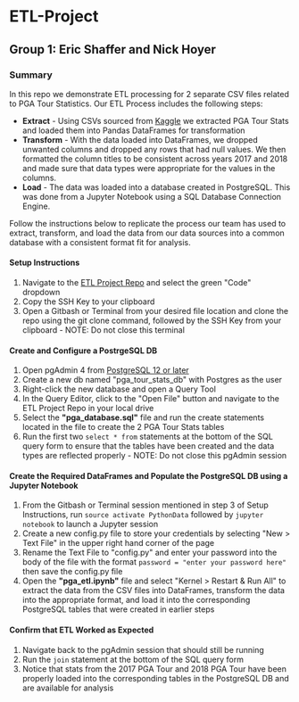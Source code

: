 # ETL-Project
## Group 1: Eric Shaffer and Nick Hoyer

### Summary
In this repo we demonstrate ETL processing for 2 separate CSV files related to PGA Tour Statistics. Our ETL Process includes the following steps:
* **Extract** - Using CSVs sourced from [Kaggle](https://www.kaggle.com/datasets) we extracted PGA Tour Stats and loaded them into Pandas DataFrames for transformation
* **Transform** - With the data loaded into DataFrames, we dropped unwanted columns and dropped any rows that had null values. We then formatted the column titles to be consistent across years 2017 and 2018 and made sure that data types were appropriate for the values in the columns.
* **Load** - The data was loaded into a database created in PostgreSQL. This was done from a Jupyter Notebook using a SQL Database Connection Engine. 

Follow the instructions below to replicate the process our team has used to extract, transform, and load the data from our data sources into a common database with a consistent format fit for analysis.

#### Setup Instructions
1. Navigate to the [ETL Project Repo](https://github.com/NHoyer95/ETL-Project) and select the green "Code" dropdown
2. Copy the SSH Key to your clipboard
3. Open a Gitbash or Terminal from your desired file location and clone the repo using the git clone command, followed by the SSH Key from your clipboard - NOTE: Do not close this terminal

#### Create and Configure a PostrgeSQL DB
1. Open pgAdmin 4 from [PostgreSQL 12 or later](https://www.postgresql.org/)
2. Create a new db named "pga_tour_stats_db" with Postgres as the user
3. Right-click the new database and open a Query Tool
4. In the Query Editor, click to the "Open File" button and navigate to the ETL Project Repo in your local drive
5. Select the **"pga_database.sql"** file and run the create statements located in the file to create the 2 PGA Tour Stats tables
6. Run the first two `select * from` statements at the bottom of the SQL query form to ensure that the tables have been created and the data types are reflected properly - NOTE: Do not close this pgAdmin session

#### Create the Required DataFrames and Populate the PostgreSQL DB using a Jupyter Notebook
1. From the Gitbash or Terminal session mentioned in step 3 of Setup Instructions, run `source activate PythonData` followed by `jupyter notebook` to launch a Jupyter session
2. Create a new config.py file to store your credentials by selecting "New > Text File" in the upper right hand corner of the page
3. Rename the Text File to "config.py" and enter your password into the body of the file with the format `password = "enter your password here"` then save the config.py file
4. Open the **"pga_etl.ipynb"** file and select "Kernel > Restart & Run All" to extract the data from the CSV files into DataFrames, transform the data into the appropriate format, and load it into the corresponding PostgreSQL tables that were created in earlier steps

#### Confirm that ETL Worked as Expected
1. Navigate back to the pgAdmin session that should still be running
2. Run the `join` statement at the bottom of the SQL query form
3. Notice that stats from the 2017 PGA Tour and 2018 PGA Tour have been properly loaded into the corresponding tables in the PostgreSQL DB and are available for analysis



